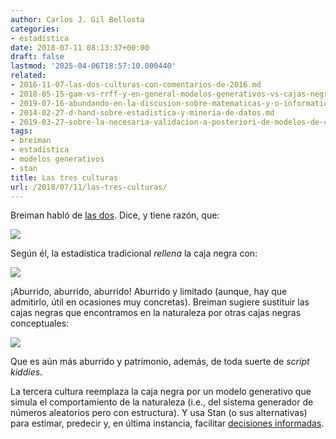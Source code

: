```yaml
---
author: Carlos J. Gil Bellosta
categories:
- estadística
date: 2018-07-11 08:13:37+00:00
draft: false
lastmod: '2025-04-06T18:57:10.000440'
related:
- 2016-11-07-las-dos-culturas-con-comentarios-de-2016.md
- 2018-05-15-gam-vs-rrff-y-en-general-modelos-generativos-vs-cajas-negras.md
- 2019-07-16-abundando-en-la-discusion-sobre-matematicas-y-o-informatica.md
- 2014-02-27-d-hand-sobre-estadistica-y-mineria-de-datos.md
- 2019-03-27-sobre-la-necesaria-validacion-a-posteriori-de-modelos-de-caja-negra.md
tags:
- breiman
- estadística
- modelos generativos
- stan
title: Las tres culturas
url: /2018/07/11/las-tres-culturas/
---
```


Breiman habló de [las dos](https://www.datanalytics.com/2016/11/07/las-dos-culturas-con-comentarios-de-2016/). Dice, y tiene razón, que:

![](/wp-uploads/2018/07/breiman_nature.png#center)

Según él, la estadística tradicional _rellena_ la caja negra con:

![](/wp-uploads/2018/07/breiman_statistics.png#center)

¡Aburrido, aburrido, aburrido! Aburrido y limitado (aunque, hay que admitirlo, útil en ocasiones muy concretas). Breiman sugiere sustituir las cajas negras que encontramos en la naturaleza por otras cajas negras conceptuales:

![](/wp-uploads/2018/07/breiman_ml.png#center)

Que es aún más aburrido y patrimonio, además, de toda suerte de _script kiddies_.

La tercera cultura reemplaza la caja negra por un modelo generativo que simula el comportamiento de la naturaleza (i.e., del sistema generador de números aleatorios pero con estructura). Y usa Stan (o sus alternativas) para estimar, predecir y, en última instancia, facilitar [decisiones informadas](https://www.datanalytics.com/2018/05/22/existira-algun-caso-de-uso-de-la-estadistica-que-no-sea-materia-prima-para-la-toma-de-decisiones-informadas/).